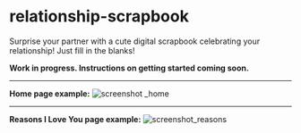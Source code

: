 # relationship-scrapbook
Surprise your partner with a cute digital scrapbook celebrating your relationship! Just fill in the blanks!

**Work in progress. Instructions on getting started coming soon.**

_____________________________________________________________________________________

**Home page example:**
![screenshot _home](https://cloud.githubusercontent.com/assets/17955536/24842166/9bf93e60-1d61-11e7-99d7-3d1d399d24d1.jpeg)

_____________________________________________________________________________________

**Reasons I Love You page example:**
![screenshot_reasons](https://cloud.githubusercontent.com/assets/17955536/24842175/cae13656-1d61-11e7-9e5e-8e9915458701.jpeg)
